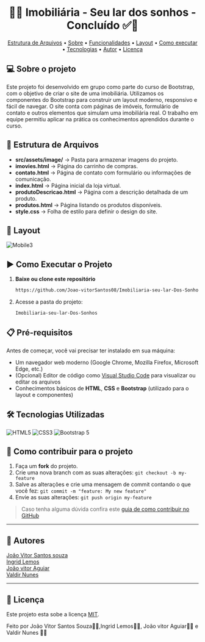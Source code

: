 <h1 align="center"> 
	  🚀✅ Imobiliária - Seu lar dos sonhos - Concluído ✅🚀
</h1>

<p align="center">
 <a href="#-Descrição-do-entregável">Estrutura de Arquivos</a> •
 <a href="#-sobre-o-projeto">Sobre</a> •
 <a href="#-funcionalidades">Funcionalidades</a> •
 <a href="#-layout">Layout</a> • 
 <a href="#-como-executar-o-projeto">Como executar</a> • 
 <a href="#-tecnologias">Tecnologias</a> • 
 <a href="#-autor">Autor</a> • 
 <a href="#user-content--licença">Licença</a>
</p>

## 💻 Sobre o projeto

Este projeto foi desenvolvido em grupo como parte do curso de Bootstrap, com o objetivo de criar o site de uma imobiliária. Utilizamos os componentes do Bootstrap para construir um layout moderno, responsivo e fácil de navegar. O site conta com páginas de imóveis, formulário de contato e outros elementos que simulam uma imobiliária real. O trabalho em equipe permitiu aplicar na prática os conhecimentos aprendidos durante o curso.

## 📂 Estrutura de Arquivos

- **src/assets/image/** → Pasta para armazenar imagens do projeto.
- **imovies.html** → Página do carrinho de compras.
- **contato.html** → Página de contato com formulário ou informações de comunicação.
- **index.html** → Página inicial da loja virtual.
- **produtoDescricao.html** → Página com a descrição detalhada de um produto.
- **produtos.html** → Página listando os produtos disponíveis.
- **style.css** → Folha de estilo para definir o design do site.

## 🎨 Layout

![Mobile3](img-site.png)

## ▶️ Como Executar o Projeto

1. **Baixe ou clone este repositório**
   ```bash
   https://github.com/Joao-vitorSantos08/Imobiliaria-seu-lar-Dos-Sonhos.git

2. Acesse a pasta do projeto:
   
   ```bash
   Imobiliaria-seu-lar-Dos-Sonhos

## 📋 Pré-requisitos

Antes de começar, você vai precisar ter instalado em sua máquina:

- Um navegador web moderno (Google Chrome, Mozilla Firefox, Microsoft Edge, etc.)
- (Opcional) Editor de código como [Visual Studio Code](https://code.visualstudio.com/) para visualizar ou editar os arquivos
- Conhecimentos básicos de **HTML**, **CSS** e **Bootstrap** (utilizado para o layout e componentes)

## 🛠️ Tecnologias Utilizadas

![HTML5](https://img.shields.io/badge/HTML5-E34F26?style=for-the-badge&logo=html5&logoColor=white)
![CSS3](https://img.shields.io/badge/CSS3-1572B6?style=for-the-badge&logo=css3&logoColor=white)
![Bootstrap 5](https://img.shields.io/badge/Bootstrap_5-7952B3?style=for-the-badge&logo=bootstrap&logoColor=white)

## 💪 Como contribuir para o projeto

1. Faça um **fork** do projeto.
2. Crie uma nova branch com as suas alterações: `git checkout -b my-feature`
3. Salve as alterações e crie uma mensagem de commit contando o que você fez: `git commit -m "feature: My new feature"`
4. Envie as suas alterações: `git push origin my-feature`
> Caso tenha alguma dúvida confira este [guia de como contribuir no GitHub](./CONTRIBUTING.md)

---

<!-- ---------------------------------------------------------------------- -->

<!-- MODELO DE AUTOR-->
## 🦸 Autores

<a href="https://br.linkedin.com/in/Joao-vitorSantos08">
João Vitor Santos souza</a>
 <br />
 <a href="https://www.linkedin.com/in/ingrid-lemos-caetano/">
 Ingrid Lemos</a>
 <br />

  <a href="https://www.linkedin.com/in/jo%C3%A3o-vitor-48084b2b3/">
 João vitor Aguiar </a>
 <br />

  <a href="https://www.linkedin.com/in/valdir-nunes-7b0a1122b/">
    Valdir Nunes </a>
 <br />
<!--[![Gmail Badge](https://img.shields.io/badge/-mthalvarez2005@gmail.com-c14438?style=flat-square&logo=Gmail&logoColor=white&link=mailto:mthalvarez2005@gmail.com)](mailto:mthalvarez2005@gmail.com) -->

---

<!-- ---------------------------------------------------------------------- -->

<!-- MODELO DE LICENÇA -->
## 📝 Licença

Este projeto esta sobe a licença [MIT](./LICENSE).

Feito por João Vitor Santos Souza👋🏽,Ingrid Lemos👋🏽, João vitor Aguiar👋🏽 e  Valdir Nunes 👋🏽


